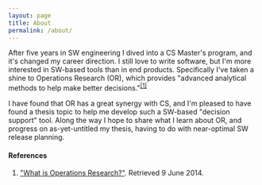 ```yaml
---
layout: page
title: About
permalink: /about/
---
```


After five years in SW engineering I dived into a CS Master's program, and it's changed my career direction. I still love to write software, but I'm more interested in SW-based tools than in end products. Specifically I've taken a shine to Operations Research (OR), which provides "advanced analytical methods to help make better decisions."<sup>[[1]](https://www.informs.org/About-INFORMS/What-is-Operations-Research)</sup>

I have found that OR has a great synergy with CS, and I'm pleased to have found a thesis topic to help me develop such a SW-based "decision support" tool. Along the way I hope to share what I learn about OR, and progress on as-yet-untitled my thesis, having to do with near-optimal SW release planning.

#### References
1. ["What is Operations Research?"](https://www.informs.org/About-INFORMS/What-is-Operations-Research). Retrieved 9 June 2014.

